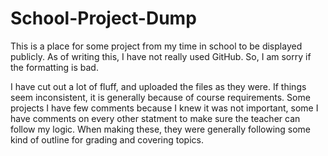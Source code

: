 # School-Project-Dump
This is a place for some project from my time in school to be displayed publicly.
As of writing this, I have not really used GitHub. So, I am sorry if the formatting is bad.

I have cut out a lot of fluff, and uploaded the files as they were. If things seem inconsistent, it is generally because of course requirements.
Some projects I have few comments because I knew it was not important, some I have comments on every other statment to make sure the teacher can follow my logic. When making these, they were generally following some kind of outline for grading and covering topics.
